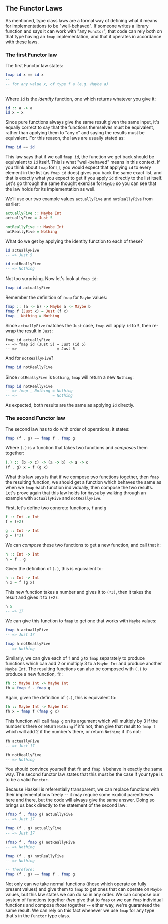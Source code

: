 ## The Functor Laws

As mentioned, type class laws are a formal way of defining what it means for
implementations to be "well-behaved". If someone writes a library function and
says it can work with "any `Functor`", that code can rely both on that type
having an `fmap` implementation, and that it operates in accordance with these
laws.

### The first Functor law

The first Functor law states:

```haskell
fmap id x == id x
-- 
-- for any value x, of type f a (e.g. Maybe a)
-- 
```

Where `id` is the *identity* function, one which returns whatever you give it:

```haskell
id :: a -> a
id x = x
```

Since pure functions always give the same result given the same input, it's
equally correct to say that the functions themselves must be equivalent, rather
than applying them to "any `x`" and saying the results must be equivalent. For
this reason, the laws are usually stated as:

```haskell
fmap id == id
```

This law says that if we call `fmap id`, the function we get back should be
equivalent to `id` itself. This is what "well-behaved" means in this context. If
you think about `fmap` for `[]`, you would expect that applying `id` to every
element in the list (as `fmap id` does) gives you back the same exact list, and
that is exactly what you expect to get if you apply `id` directly to the list
itself. Let's go through the same thought exercise for `Maybe` so you can see
that the law holds for its implementation as well.

We'll use our two example values `actuallyFive` and `notReallyFive` from
earlier:

```haskell
actuallyFive :: Maybe Int
actuallyFive = Just 5

notReallyFive :: Maybe Int
notReallyFive = Nothing
```

What do we get by applying the identity function to each of these?

```haskell
id actuallyFive
-- => Just 5

id notReallyFive
-- => Nothing
```

Not too surprising. Now let's look at `fmap id`:

```haskell
fmap id actuallyFive
```

Remember the definition of `fmap` for `Maybe` values:

```haskell
fmap :: (a -> b) -> Maybe a -> Maybe b
fmap f (Just x) = Just (f x)
fmap _ Nothing = Nothing
```

Since `actuallyFive` matches the `Just` case, `fmap` will apply `id` to `5`,
then re-wrap the result in `Just`:

```haskll
fmap id actuallyFive
-- => fmap id (Just 5) = Just (id 5)
-- =>                  = Just 5
```

And for `notReallyFive`?

```haskell
fmap id notReallyFive
```

Since `notReallyFive` is `Nothing`, `fmap` will return a new `Nothing`:

```haskell
fmap id notReallyFive
-- => fmap _ Nothing = Nothing
-- =>                = Nothing
```

As expected, both results are the same as applying `id` directly.

### The second Functor law

The second law has to do with order of operations, it states:

```haskell
fmap (f . g) == fmap f . fmap g
```

Where `(.)` is a function that takes two functions and *composes* them together:

```haskell
(.) :: (b -> c) -> (a -> b) -> a -> c
(f . g) x = f (g x)
```

What this law says is that if we compose two functions together, then `fmap` the
resulting function, we should get a function which behaves the same as when we
`fmap` each function individually, then compose the two results. Let's prove
again that this law holds for `Maybe` by walking through an example with
`actuallyFive` and `notReallyFive`.

First, let's define two concrete functions, `f` and `g`

```haskell
f :: Int -> Int
f = (+2)

g :: Int -> Int
g = (*3)
```

We can *compose* these two functions to get a new function, and call that `h`:

```haskell
h :: Int -> Int
h = f . g
```

Given the definition of `(.)`, this is equivalent to:

```haskell
h :: Int -> Int
h x = f (g x)
```

This new function takes a number and gives it to `(*3)`, then it takes the
result and gives it to `(+2)`:

```haskell
h 5
-- => 17
```

We can give this function to `fmap` to get one that works with `Maybe` values:

```haskell
fmap h actuallyFive
-- => Just 17

fmap h notReallyFive
-- => Nothing
```

Similarly, we can give each of `f` and `g` to `fmap` separately to produce
functions which can add 2 or multiply 3 to a `Maybe Int` and produce another
`Maybe Int`. The resulting functions can also be composed with `(.)` to produce
a new function, `fh`:

```haskell
fh :: Maybe Int -> Maybe Int
fh = fmap f . fmap g
```

Again, given the definition of `(.)`, this is equivalent to:

```haskell
fh :: Maybe Int -> Maybe Int
fh x = fmap f (fmap g x)
```

This function will call `fmap g` on its argument which will multiply by 3 if the
number's there or return `Nothing` if it's not, then give that result to `fmap
f` which will add 2 if the number's there, or return `Nothing` if it's not:

```haskell
fh actuallyFive
-- => Just 17

fh notReallyFive
-- => Nothing
```

You should convince yourself that `fh` and `fmap h` behave in exactly the same
way. The second functor law states that this must be the case if your type is to
be a valid `Functor`.

Because Haskell is referentially transparent, we can replace functions with
their implementations freely -- it may require some explicit parentheses here
and there, but the code will always give the same answer. Doing so brings us
back directly to the statement of the second law:

```haskell
(fmap f . fmap g) actuallyFive
-- => Just 17

fmap (f . g) actuallyFive
-- => Just 17

(fmap f . fmap g) notReallyFive
-- => Nothing

fmap (f . g) notReallyFive
-- => Nothing

-- Therefore:
fmap (f . g) == fmap f . fmap g
```

Not only can we take normal functions (those which operate on fully present
values) and give them to `fmap` to get ones that can operate on `Maybe` values,
but this law states we can do so in any order. We can compose our system of
functions together *then* give that to `fmap` or we can `fmap` individual
functions and compose *those* together -- either way, we're guaranteed the same
result. We can rely on this fact whenever we use `fmap` for any type that's in
the `Functor` type class.
